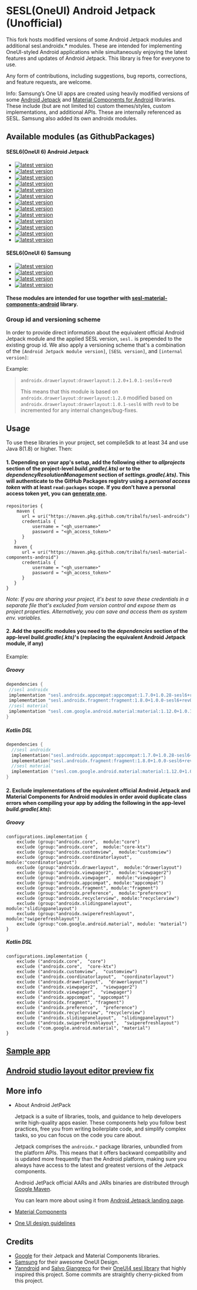 # SESL(OneUI) Android Jetpack (Unofficial)

This fork hosts modified versions of some Android Jetpack modules and additional sesl.androidx.* modules. These are intended for implementing OneUI-styled Android applications while simultaneously enjoying the latest features and updates of Android Jetpack. This library is free for everyone to use.

Any form of contributions, including suggestions, bug reports, corrections, and feature requests, are welcome.

Info: Samsung’s One UI apps are created using heavily modified versions of some [Android Jetpack](https://github.com/androidx/androidx) and [Material Components for Android](https://github.com/material-components/material-components-android) libraries. These include (but are not limited to) custom themes/styles, custom implementations, and additional APIs. These are internally referenced as SESL. Samsung also added its own androidx modules.


## Available modules (as GithubPackages)
#### SESL6(OneUI 6) Android Jetpack
- [![latest version](https://img.shields.io/badge/sesl.androidx.core:core-1.15.0%2B1.0.11--sesl6%2Brev0-blue?logo=GitHub)](https://github.com/tribalfs/sesl-androidx/packages/2110024)
- [![latest version](https://img.shields.io/badge/sesl.androidx.core:core--ktx-1.15.0%2B1.0.0--sesl6%2Brev0-blue?logo=GitHub)](https://github.com/tribalfs/sesl-androidx/packages/2110025)
- [![latest version](https://img.shields.io/badge/sesl.androidx.customview:customview-1.2.0--alpha02%2B1.0.1--sesl6%2Brev0-blue?logo=GitHub)](https://github.com/tribalfs/sesl-androidx/packages/2110026)
- [![latest version](https://img.shields.io/badge/sesl.androidx.drawerlayout:drawerlayout-1.2.0%2B1.0.1--sesl6%2Brev2-blue?logo=GitHub)](https://github.com/tribalfs/sesl-androidx/packages/2110027)
- [![latest version](https://img.shields.io/badge/sesl.androidx.viewpager:viewpager-1.1.0--beta01%2B1.0.0--sesl6%2Brev0-blue?logo=GitHub)](https://github.com/tribalfs/sesl-androidx/packages/2110037)
- [![latest version](https://img.shields.io/badge/sesl.androidx.swiperefreshlayout:swiperefreshlayout-1.2.0--alpha01%2B1.0.0--sesl6%2Brev0-blue?logo=GitHub)](https://github.com/tribalfs/sesl-androidx/packages/2110035)
- [![latest version](https://img.shields.io/badge/sesl.androidx.coordinatorlayout:coordinatorlayout-1.3.0--alpha02%2B1.0.0--sesl6%2Brev0-blue?logo=GitHub)](https://github.com/tribalfs/sesl-androidx/packages/2110023)
- [![latest version](https://img.shields.io/badge/sesl.androidx.fragment:fragment-1.8.5%2B1.0.0--sesl6%2Brev0-blue?logo=GitHub)](https://github.com/tribalfs/sesl-androidx/packages/2110028)
- [![latest version](https://img.shields.io/badge/sesl.androidx.recyclerview:recyclerview-1.4.0--rc01%2B1.0.21--sesl6%2Brev0-blue?logo=GitHub)](https://github.com/tribalfs/sesl-androidx/packages/2110033)
- [![latest version](https://img.shields.io/badge/sesl.androidx.appcompat:appcompat-1.7.0%2B1.0.34--sesl6%2Brev6-blue?logo=GitHub)](https://github.com/tribalfs/sesl-androidx/packages/2110021)
- [![latest version](https://img.shields.io/badge/sesl.androidx.viewpager2:viewpager2-1.1.0%2B1.0.0--sesl6%2Brev0-blue?logo=GitHub)](https://github.com/tribalfs/sesl-androidx/packages/2110041)
- [![latest version](https://img.shields.io/badge/sesl.androidx.slidingpanelayout:slidingpanelayout-1.2.0%2B1.0.2--sesl6%2Brev3-blue?logo=GitHub)](https://github.com/tribalfs/sesl-androidx/packages/2110034)
- [![latest version](https://img.shields.io/badge/sesl.androidx.preference:preference-1.2.1%2B1.0.4--sesl6%2Brev3-blue?logo=GitHub)](https://github.com/tribalfs/sesl-androidx/packages/2110032)
#### SESL6(OneUI 6) Samsung
- [![latest version](https://img.shields.io/badge/sesl.androidx.indexscroll:indexscroll-1.0.3%2B1.0.3--sesl6%2Brev2-blue?logo=GitHub)](https://github.com/tribalfs/sesl-androidx/packages/2110029)
- [![latest version](https://img.shields.io/badge/sesl.androidx.picker:picker--basic-1.0.17%2B1.0.17--sesl6%2Brev2-blue?logo=GitHub)](https://github.com/tribalfs/sesl-androidx/packages/2110030)
- [![latest version](https://img.shields.io/badge/sesl.androidx.picker:picker--color-1.0.6%2B1.0.6--sesl6%2Brev3-blue?logo=GitHub)](https://github.com/tribalfs/sesl-androidx/packages/2110031)
- [![latest version](https://img.shields.io/badge/sesl.androidx.apppickerview:apppickerview-1.0.1%2B1.0.1--sesl6%2Brev3-blue?logo=GitHub)](https://github.com/tribalfs/sesl-androidx/packages/2110022)


#### These modules are intended for use together with [sesl-material-components-android](https://github.com/tribalfs/sesl-material-components-android?tab=readme-ov-file#sesloneui-material-components-for-android-unofficial) library.

### Group id and versioning scheme
In order to provide direct information about the equivalent official Android Jetpack module and the applied SESL version, `sesl.` is prepended to the existing group id. 
We also apply a versioning scheme that's a combination of the `[Android Jetpack module version]`, `[SESL version]`, and `[internal version]`:

Example:

> `androidx.drawerlayout:drawerlayout:1.2.0`+`1.0.1-sesl6`+`rev0`
>
> This means that this module is based on `androidx.drawerlayout:drawerlayout:1.2.0` modified based on `androidx.drawerlayout:drawerlayout:1.0.1-sesl6` with `rev0` to be incremented for any internal changes/bug-fixes.


## Usage
To use these libraries in your project, set compileSdk to at least 34 and use Java 8(1.8) or higher. Then:
#### 1. Depending on your app's setup, add the following either to _allprojects_ section of the project-level _build.gradle(.kts)_ or to the _dependencyResolutionManagement_ section of _settings.gradle(.kts)_. This will authenticate to the GitHub Packages registry using a _personal access token_ with at least `read:packages` scope. If you don’t have a personal access token yet, you can [generate one](https://github.com/settings/tokens/new).
```
repositories {
    maven {
      url = uri("https://maven.pkg.github.com/tribalfs/sesl-androidx")
      credentials {
          username = "<gh_username>"
          password = "<gh_access_token>"
      }
   } 
   maven {
      url = uri("https://maven.pkg.github.com/tribalfs/sesl-material-components-android")
      credentials {
          username = "<gh_username>"
          password = "<gh_access_token>"
      }
   } 
}
``` 
_Note: If you are sharing your project, it's best to save these credentials in a separate file that's excluded from version control and expose them as project properties. Alternatively, you can save and access them as system env. variables._

#### 2. Add the specific modules you need to the _dependencies_ section of the app-level _build.gradle(.kts)_'s (replacing the equivalent Android Jetpack module, if any)

Example:
##### Groovy
 ```groovy
dependencies {
  //sesl androidx
  implementation "sesl.androidx.appcompat:appcompat:1.7.0+1.0.28-sesl6+rev0"
  implementation "sesl.androidx.fragment:fragment:1.8.0+1.0.0-sesl6+rev0"
  //sesl material
  implementation "sesl.com.google.android.material:material:1.12.0+1.0.18-sesl6+rev0"
}
```

##### Kotlin DSL
```kotlin
dependencies {
  //sesl androidx
  implementation("sesl.androidx.appcompat:appcompat:1.7.0+1.0.28-sesl6+rev0")
  implementation("sesl.androidx.fragment:fragment:1.8.0+1.0.0-sesl6+rev0")
  //sesl material
  implementation ("sesl.com.google.android.material:material:1.12.0+1.0.18-sesl6+rev0")
}
```

#### 2. Exclude implementations of the equivalent official Android Jetpack and Material Components for Android modules in order avoid duplicate class errors when compiling your app by adding the following in the app-level _build.gradle(.kts)_:
##### Groovy
```
configurations.implementation {
    exclude (group:"androidx.core",  module:"core")
    exclude (group:"androidx.core",  module:"core-ktx")
    exclude (group:"androidx.customview",  module:"customview")
    exclude (group:"androidx.coordinatorlayout",  module:"coordinatorlayout")
    exclude (group:"androidx.drawerlayout",  module:"drawerlayout")
    exclude (group:"androidx.viewpager2",  module:"viewpager2")
    exclude (group:"androidx.viewpager",  module:"viewpager")
    exclude (group:"androidx.appcompat", module:"appcompat")
    exclude (group:"androidx.fragment", module:"fragment")
    exclude (group:"androidx.preference",  module:"preference")
    exclude (group:"androidx.recyclerview", module:"recyclerview")
    exclude (group:"androidx.slidingpanelayout",  module:"slidingpanelayout")
    exclude (group:"androidx.swiperefreshlayout",  module:"swiperefreshlayout")
    exclude (group:"com.google.android.material", module: "material")
}
```
##### Kotlin DSL
```
configurations.implementation {
    exclude ("androidx.core",  "core")
    exclude ("androidx.core",  "core-ktx")
    exclude ("androidx.customview",  "customview")
    exclude ("androidx.coordinatorlayout",  "coordinatorlayout")
    exclude ("androidx.drawerlayout",  "drawerlayout")
    exclude ("androidx.viewpager2",  "viewpager2")
    exclude ("androidx.viewpager",  "viewpager")
    exclude ("androidx.appcompat", "appcompat")
    exclude ("androidx.fragment", "fragment")
    exclude ("androidx.preference",  "preference")
    exclude ("androidx.recyclerview", "recyclerview")
    exclude ("androidx.slidingpanelayout",  "slidingpanelayout")
    exclude ("androidx.swiperefreshlayout",  "swiperefreshlayout")
    exclude ("com.google.android.material", "material")
}
```

## [Sample app](https://github.com/tribalfs/oneui-design-sampleapp#one-ui-sample-app-using-sesl6-modules)

## [Android studio layout editor preview fix](https://github.com/tribalfs/android-studio-sec-fonts#android-studio-sec-fonts)


## More info
- About Android JetPack

  Jetpack is a suite of libraries, tools, and guidance to help developers write high-quality apps easier. These components help you follow best practices, free you from writing boilerplate code, and simplify complex tasks, so you can focus on the code you care about.

  Jetpack comprises the `androidx.*` package libraries, unbundled from the platform APIs. This means that it offers backward compatibility and is updated more frequently than the Android platform, making sure you always have access to the latest and greatest versions of the Jetpack components.

  Android JetPack official AARs and JARs binaries are distributed through [Google Maven](https://maven.google.com).

  You can learn more about using it from [Android Jetpack landing page](https://developer.android.com/jetpack).
- [Material Components](https://material.io/components?platform=android)
- [One UI design guidelines](https://developer.samsung.com/one-ui/index.html)

## Credits
- [Google](https://developer.android.com/jetpack) for their Jetpack and Material Components libraries.
- [Samsung](https://www.samsung.com/) for their awesome OneUI Design.
- [Yanndroid](https://github.com/Yanndroid) and [Salvo Giangreco](https://github.com/salvogiangri) for their [OneUI4 sesl library](https://github.com/OneUIProject/oneui-core) that highly inspired this project. Some commits are straightly cherry-picked from this project.

